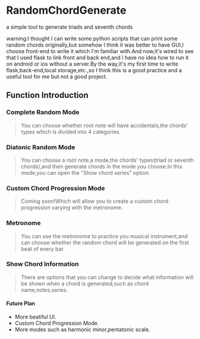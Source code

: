 # RandomChordGenerate
a simple tool to generate triads and seventh chords

warning:I thought I can write some python scripts that can print some random chords originally,but somehow I think it was better to have GUI,I choose front-end to write it which I'm familiar with.And now,it's wired to see that I used flask to link front and back end,and I have no idea how to run it on android or ios without a server.By the way,it's my first time to write flask,back-end,local storage,etc.,so I think this is a good practice and a useful tool for me but not a good project.

## Function Introduction

### Complete Random Mode
> You can choose whether root note will have accidentals,the chords' types which is divided into 4 categories.

### Diatonic Random Mode
> You can choose a root note,a mode,the chords' types(triad or seventh chords),and then generate chords in the mode you choose.In this mode,you can open the "Show chord series" option.

### Custom Chord Progression Mode
> Coming soon!Which will allow you to create a custom chord progression varying with the metronome.

### Metronome
> You can use the metronome to practice you musical instrument,and can choose whether the random chord will be generated on the first beat of every bar.

### Show Chord Information
> There are options that you can change to decide what information will be shown when a chord is generated,such as chord name,notes,series.



#### Future Plan
* More beatiful UI.
* Custom Chord Progression Mode.
* More modes such as harmonic minor,pentatonic scale.
